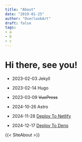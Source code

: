 ```yaml
---
title: "About"
date: "2019-01-25"
author: "OverlookArt"
draft: false
tags:
- a
- b
- c
---
```



# Hi there, see you!

* 2023-02-03 Jekyll

* 2023-02-14 Hugo

* 2023-03-09 ~~VuePress~~

* 2024-10-26 Astro

* 2024-11-28 [Deploy To Netlify](https://overlookart-github-io.netlify.app)

* 2024-12-17 [Deploy To Deno](https://overlookart-github-io.deno.dev)

{{< SiteAbout >}}
